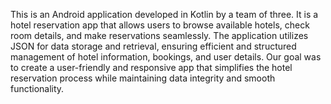 
This is an Android application developed in Kotlin by a team of three. It is a hotel reservation app that allows users to browse available hotels, check room details, and make reservations seamlessly. The application utilizes JSON for data storage and retrieval, ensuring efficient and structured management of hotel information, bookings, and user details. Our goal was to create a user-friendly and responsive app that simplifies the hotel reservation process while maintaining data integrity and smooth functionality.
